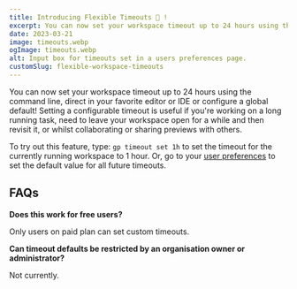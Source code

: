 ```yaml
---
title: Introducing Flexible Timeouts 🥳 !
excerpt: You can now set your workspace timeout up to 24 hours using the command line, direct in your favorite editor or IDE or configuring a global default.
date: 2023-03-21
image: timeouts.webp
ogImage: timeouts.webp
alt: Input box for timeouts set in a users preferences page.
customSlug: flexible-workspace-timeouts
---
```


You can now set your workspace timeout up to 24 hours using the command line, direct in your favorite editor or IDE or configure a global default! Setting a configurable timeout is useful if you're working on a long running task, need to leave your workspace open for a while and then revisit it, or whilst collaborating or sharing previews with others.

To try out this feature, type: `gp timeout set 1h` to set the timeout for the currently running workspace to 1 hour. Or, go to your [user preferences](https://gitpod.io/user/preferences) to set the default value for all future timeouts.

## FAQs

**Does this work for free users?**

Only users on paid plan can set custom timeouts.

**Can timeout defaults be restricted by an organisation owner or administrator?**

Not currently.
